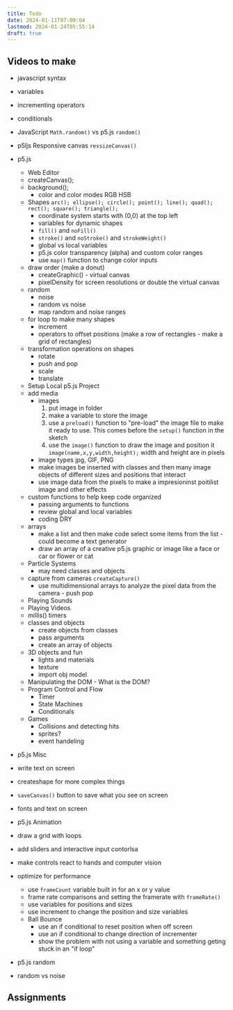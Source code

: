 ```yaml
---
title: Todo
date: 2024-01-11T07:00:04
lastmod: 2024-01-24T05:55:14
draft: true
---
```


## Videos to make

- javascript syntax

- variables
- incrementing operators
- conditionals
- JavaScript `Math.random()` vs p5.js `random()`
- p5ljs Responsive canvas `ressizeCanvas()`

- p5.js

  - Web Editor
  - createCanvas();
  - background();
    - color and color modes RGB HSB
  - Shapes `arc(); ellipse(); circle(); point(); line(); quad(); rect(); square(); triangle();`
    - coordinate system starts with (0,0) at the top left
    - variables for dynamic shapes
    - `fill()` and `noFill()`
    - `stroke()` and `noStroke()` and `strokeWeight()`
    - global vs local variables
    - p5.js color transparency (alpha) and custom color ranges
    - use `map()` function to change color inputs
  - draw order (make a donut)
    - createGraphic() - virtual canvas
    - pixelDensity for screen resolutions or double the virtual canvas
  - random
    - noise
    - random vs noise
    - map random and noise ranges
  - for loop to make many shapes
    - increment
    - operators to offset positions (make a row of rectangles - make a grid of rectangles)
  - transformation operations on shapes
    - rotate
    - push and pop
    - scale
    - translate
  - Setup Local p5.js Project
  - add media
    - images
      1. put image in folder
      2. make a variable to store the image
      3. use a `preload()` function to "pre-load" the image file to make it ready to use. This comes before the `setup()` function in the sketch
      4. use the `image()` function to draw the image and position it `image(name,x,y,width,height);` width and height are in pixels
    - image types jpg, GIF, PNG
    - make images be inserted with classes and then many image objects of different sizes and positions that interact
    - use image data from the pixels to make a impresioninst poitilist image and other effects
  - custom functions to help keep code organized
    - passing arguments to functions
    - review global and local variables
    - coding DRY
  - arrays
    - make a list and then make code select some items from the list - could become a text generator
    - draw an array of a creative p5.js graphic or image like a face or car or flower or cat
  - Particle Systems
    - may need classes and objects
  - capture from cameras `createCapture()`
    - use multidimensional arrays to analyze the pixel data from the camera - push pop
  - Playing Sounds
  - Playing Videos
  - millis() timers
  - classes and objects
    - create objects from classes
    - pass arguments
    - create an array of objects
  - 3D objects and fun
    - lights and materials
    - texture
    - import obj model
  - Manipulating the DOM - What is the DOM?
  - Program Control and Flow
    - Timer
    - State Machines
    - Conditionals
  - Games
    - Collisions and detecting hits
    - sprites?
    - event handeling

- p5.js Misc
- write text on screen
- createshape for more complex things
- `saveCanvas()` button to save what you see on screen
- fonts and text on screen
- p5.js Animation
- draw a grid with loops
- add sliders and interactive input contorlsa
- make controls react to hands and computer vision
- optimize for performance

  - use `frameCount` variable built in for an x or y value
  - frame rate comparisons and setting the framerate with `frameRate()`
  - use variables for positions and sizes
  - use increment to change the position and size variables
  - Ball Bounce
    - use an if conditional to reset position when off screen
    - use an if conditional to change direction of incrementer
    - show the problem with not using a variable and something geting stuck in an "if loop"

- p5.js random
- random vs noise

## Assignments
